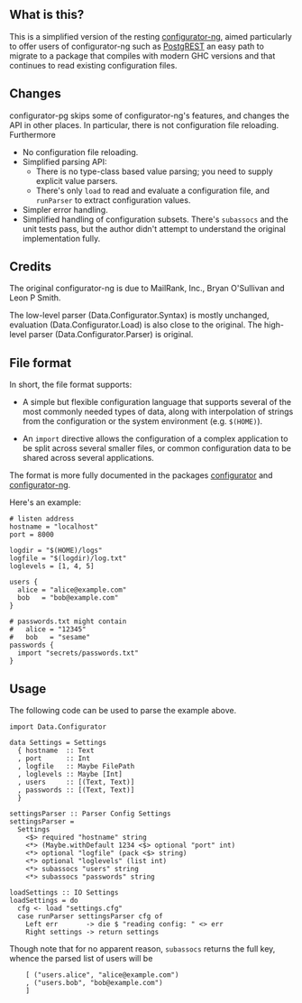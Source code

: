 ## What is this?

This is a simplified version of the resting
[configurator-ng](https://github.com/lpsmith/configurator-ng),
aimed particularly to offer users of configurator-ng such as
[PostgREST](postgrest.org) an easy path to migrate to
a package that compiles with modern GHC versions and that
continues to read existing configuration files.

## Changes

configurator-pg skips some of configurator-ng's features, and
changes the API in other places. In particular, there is not
configuration file reloading. Furthermore

  * No configuration file reloading.
  * Simplified parsing API:
    - There is no type-class based value parsing; you need
      to supply explicit value parsers.
    - There's only `load` to read and evaluate a configuration file,
      and `runParser` to extract configuration values.
  * Simpler error handling.
  * Simplified handling of configuration subsets. There's `subassocs`
    and the unit tests pass, but the author didn't attempt to
    understand the original implementation fully.

## Credits

The original configurator-ng is due to MailRank, Inc., Bryan
O'Sullivan and Leon P Smith.

The low-level parser (Data.Configurator.Syntax) is mostly unchanged,
evaluation (Data.Configurator.Load) is also close to the original.
The high-level parser (Data.Configurator.Parser) is original.

## File format

In short, the file format supports:

* A simple but flexible configuration language that supports several
  of the most commonly needed types of data, along with
  interpolation of strings from the configuration or the system
  environment (e.g. `$(HOME)`).

* An `import` directive allows the configuration of a complex
  application to be split across several smaller files, or common
  configuration data to be shared across several applications.

The format is more fully documented in the packages
[configurator](https://hackage.haskell.org/package/configurator) and
[configurator-ng](https://hackage.haskell.org/package/configurator-ng).

Here's an example:

```
# listen address
hostname = "localhost"
port = 8000

logdir = "$(HOME)/logs"
logfile = "$(logdir)/log.txt"
loglevels = [1, 4, 5]

users {
  alice = "alice@example.com"
  bob   = "bob@example.com"
}

# passwords.txt might contain
#   alice = "12345"
#   bob   = "sesame"
passwords {
  import "secrets/passwords.txt"
}
```

## Usage

The following code can be used to parse the example above.

```
import Data.Configurator

data Settings = Settings
  { hostname  :: Text
  , port      :: Int
  , logfile   :: Maybe FilePath
  , loglevels :: Maybe [Int]
  , users     :: [(Text, Text)]
  , passwords :: [(Text, Text)]
  }

settingsParser :: Parser Config Settings
settingsParser =
  Settings
    <$> required "hostname" string
    <*> (Maybe.withDefault 1234 <$> optional "port" int)
    <*> optional "logfile" (pack <$> string)
    <*> optional "loglevels" (list int)
    <*> subassocs "users" string
    <*> subassocs "passwords" string

loadSettings :: IO Settings
loadSettings = do
  cfg <- load "settings.cfg"
  case runParser settingsParser cfg of
    Left err       -> die $ "reading config: " <> err
    Right settings -> return settings
```

Though note that for no apparent reason, `subassocs`
returns the full key, whence the parsed list of users
will be

```
    [ ("users.alice", "alice@example.com")
    , ("users.bob", "bob@example.com")
    ]
```
